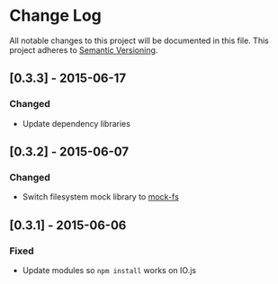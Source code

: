 # Change Log
All notable changes to this project will be documented in this file.
This project adheres to [Semantic Versioning](http://semver.org/).

## [0.3.3] - 2015-06-17
### Changed
- Update dependency libraries

## [0.3.2] - 2015-06-07
### Changed
- Switch filesystem mock library to [mock-fs](https://github.com/tschaub/mock-fs)

## [0.3.1] - 2015-06-06
### Fixed
- Update modules so `npm install` works on IO.js
